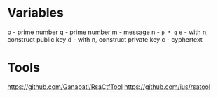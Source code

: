 # Variables
p - prime number
q - prime number
m - message
n - `p * q`
e - with n, construct public key
d - with n, construct private key
c - cyphertext

# Tools
https://github.com/Ganapati/RsaCtfTool
https://github.com/ius/rsatool